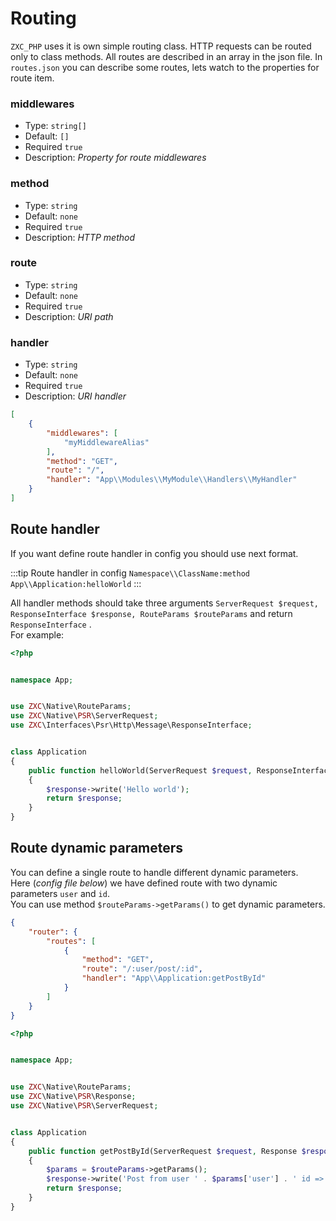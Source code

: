 # Routing

`ZXC_PHP` uses it is own simple routing class. HTTP requests can be routed only to class methods. All routes are
described in an array in the json file. In `routes.json` you can describe some routes, lets watch to the properties for
route item.

### middlewares

- Type: `string[]`
- Default: `[]`
- Required `true`
- Description: _Property for route middlewares_

### method

- Type: `string`
- Default: `none`
- Required `true`
- Description: _HTTP method_

### route

- Type: `string`
- Default: `none`
- Required `true`
- Description: _URI path_

### handler

- Type: `string`
- Default: `none`
- Required `true`
- Description: _URI handler_

```json
[
    {
        "middlewares": [
            "myMiddlewareAlias"
        ],
        "method": "GET",
        "route": "/",
        "handler": "App\\Modules\\MyModule\\Handlers\\MyHandler"
    }
]
```

## Route handler

If you want define route handler in config you should use next format.

:::tip Route handler in config
`Namespace\\ClassName:method`  
`App\\Application:helloWorld`
:::

All handler methods should take three
arguments `ServerRequest $request, ResponseInterface $response, RouteParams $routeParams` and return `ResponseInterface`
.  
For example:

```php
<?php


namespace App;


use ZXC\Native\RouteParams;
use ZXC\Native\PSR\ServerRequest;
use ZXC\Interfaces\Psr\Http\Message\ResponseInterface;


class Application
{
    public function helloWorld(ServerRequest $request, ResponseInterface $response, RouteParams $routeParams)
    {
        $response->write('Hello world');
        return $response;
    }
}
```

## Route dynamic parameters

You can define a single route to handle different dynamic parameters.  
Here (_config file below_) we have defined route with two dynamic parameters `user` and `id`.   
You can use method `$routeParams->getParams()` to get dynamic parameters.

```json
{
    "router": {
        "routes": [
            {
                "method": "GET",
                "route": "/:user/post/:id",
                "handler": "App\\Application:getPostById"
            }
        ]
    }
}
```

```php
<?php


namespace App;


use ZXC\Native\RouteParams;
use ZXC\Native\PSR\Response;
use ZXC\Native\PSR\ServerRequest;


class Application
{
    public function getPostById(ServerRequest $request, Response $response, RouteParams $routeParams)
    {
        $params = $routeParams->getParams();
        $response->write('Post from user ' . $params['user'] . ' id => ' . $params['id']);
        return $response;
    }
}
```
